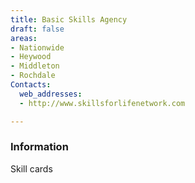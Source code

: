 ```yaml
---
title: Basic Skills Agency
draft: false
areas:
- Nationwide
- Heywood
- Middleton
- Rochdale
Contacts:
  web_addresses:
  - http://www.skillsforlifenetwork.com

---
```


### Information
Skill cards

